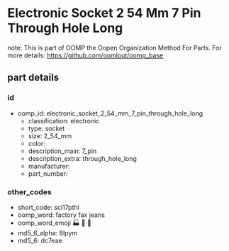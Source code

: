 # Electronic Socket 2 54 Mm 7 Pin Through Hole Long  

note: This is part of OOMP the Oopen Organization Method For Parts. For more details: https://github.com/oomlout/oomp_base

##  part details





### id
* oomp_id: electronic_socket_2_54_mm_7_pin_through_hole_long
  * classification: electronic
  * type: socket
  * size: 2_54_mm
  * color: 
  * description_main: 7_pin
  * description_extra: through_hole_long
  * manufacturer: 
  * part_number: 

### other_codes
* short_code: sci17pthl
* oomp_word: factory fax jeans
* oomp_word_emoji :factory: :fax: :jeans:
* md5_6_alpha: 8lpym
* md5_6: dc7eae